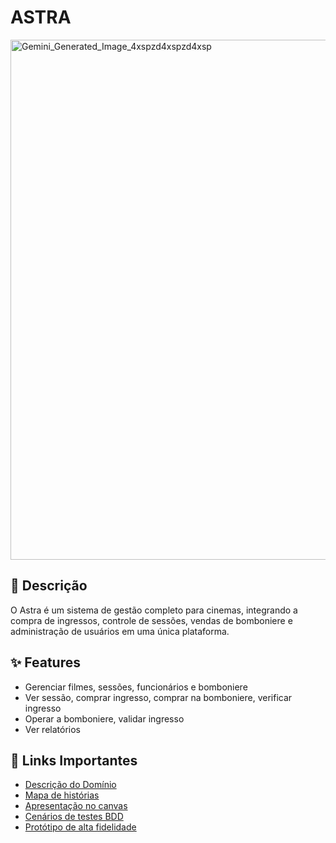 # ASTRA

<img width="1248" height="832" alt="Gemini_Generated_Image_4xspzd4xspzd4xsp" src="https://github.com/user-attachments/assets/c6a60c39-a045-45c1-bb8b-72143a9b2227" />

## 📝 Descrição

O Astra é um sistema de gestão completo para cinemas, integrando a compra de ingressos, controle de sessões, vendas de bomboniere e administração de usuários em uma única plataforma.

## ✨ Features

* Gerenciar filmes, sessões, funcionários e bomboniere
* Ver sessão, comprar ingresso, comprar na bomboniere, verificar ingresso
* Operar a bomboniere, validar ingresso
* Ver relatórios

## 🔗 Links Importantes

* [Descrição do Domínio](https://docs.google.com/document/d/1_o6GAWY7OvhhR_YJnx4K9i8jbMJ_n436_AnnscwNL5o/edit?tab=t.0)
* [Mapa de histórias](https://docs.google.com/spreadsheets/d/1WRr6s1s3xA9KvXNEO1kmZ--eTIqEMnCFXpGGjTszHWc/edit?gid=1767904539#gid=1767904539)
* [Apresentação no canvas](https://www.canva.com/design/DAG2SMUE2Xo/xg1hjPB_XHOw6zBcu73L3Q/edit)
* [Cenários de testes BDD](https://docs.google.com/document/d/18jGI9RaSSxZy_uKOETACXw2tJWp0BffRo4_Bta-eQLE/edit?tab=t.0#heading=h.35kthn3hhsl8)
* [Protótipo de alta fidelidade](https://www.figma.com/make/IaFR0A4iC6hLt7yz3viT0T/Astra---Prot%C3%B3tipo?node-id=0-1&p=f&t=PQeHTOn1hViBS5n6-0)

